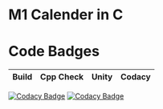 
# M1 Calender in C 

#  Code Badges

Build | Cpp Check | Unity | Codacy
------|----------|-------|--------------

[![Codacy Badge](https://api.codacy.com/project/badge/Grade/67af7d67de7e4f6c8f7af1207f5aae92)](https://app.codacy.com/gh/VENKY-LTTS/M1_CALENDER-_C?utm_source=github.com&utm_medium=referral&utm_content=VENKY-LTTS/M1_CALENDER-_C&utm_campaign=Badge_Grade_Settings)
[![Codacy Badge](https://app.codacy.com/project/badge/Grade/166973663dec411cbd262709a4df84f3)](https:https://app.codacy.com/gh/VENKY-LTTS/M1_CALENDER-_C/dashboard?utm_source=github.com&amp;utm_medium=referral&amp;utm_content=VENKY-LTTS/M1_CALENDER-_C/dashboard&amp;utm_campaign=Badge_Grade)

